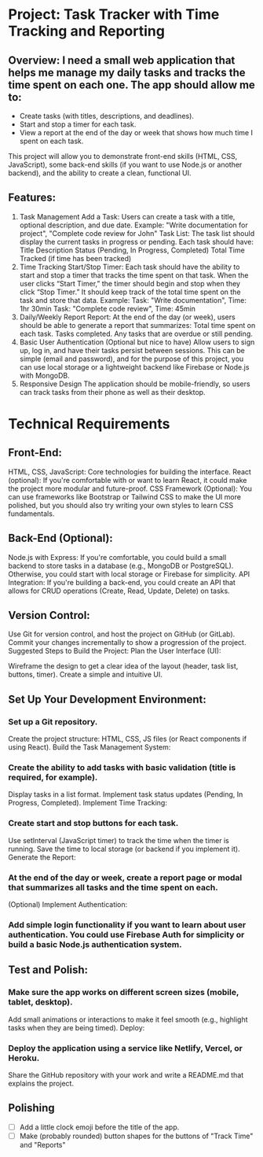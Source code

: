 # Project: Task Tracker with Time Tracking and Reporting

## Overview: I need a small web application that helps me manage my daily tasks and tracks the time spent on each one. The app should allow me to:

* Create tasks (with titles, descriptions, and deadlines).
* Start and stop a timer for each task.
* View a report at the end of the day or week that shows how much time I spent on each task.

This project will allow you to demonstrate front-end skills (HTML, CSS, JavaScript), some back-end skills (if you want to use Node.js or another backend), and the ability to create a clean, functional UI.

## Features:
1. Task Management
Add a Task: Users can create a task with a title, optional description, and due date.
Example: "Write documentation for project", "Complete code review for John"
Task List: The task list should display the current tasks in progress or pending. Each task should have:
Title
Description
Status (Pending, In Progress, Completed)
Total Time Tracked (if time has been tracked)
2. Time Tracking
Start/Stop Timer: Each task should have the ability to start and stop a timer that tracks the time spent on that task. When the user clicks “Start Timer,” the timer should begin and stop when they click “Stop Timer.” It should keep track of the total time spent on the task and store that data.
Example:
Task: "Write documentation", Time: 1hr 30min
Task: "Complete code review", Time: 45min
3. Daily/Weekly Report
Report: At the end of the day (or week), users should be able to generate a report that summarizes:
Total time spent on each task.
Tasks completed.
Any tasks that are overdue or still pending.
4. Basic User Authentication (Optional but nice to have)
Allow users to sign up, log in, and have their tasks persist between sessions.
This can be simple (email and password), and for the purpose of this project, you can use local storage or a lightweight backend like Firebase or Node.js with MongoDB.
5. Responsive Design
The application should be mobile-friendly, so users can track tasks from their phone as well as their desktop.





# Technical Requirements

## Front-End:
HTML, CSS, JavaScript: Core technologies for building the interface.
React (optional): If you're comfortable with or want to learn React, it could make the project more modular and future-proof.
CSS Framework (Optional): You can use frameworks like Bootstrap or Tailwind CSS to make the UI more polished, but you should also try writing your own styles to learn CSS fundamentals.

## Back-End (Optional):
Node.js with Express: If you're comfortable, you could build a small backend to store tasks in a database (e.g., MongoDB or PostgreSQL). Otherwise, you could start with local storage or Firebase for simplicity.
API Integration: If you're building a back-end, you could create an API that allows for CRUD operations (Create, Read, Update, Delete) on tasks.

## Version Control:
Use Git for version control, and host the project on GitHub (or GitLab). Commit your changes incrementally to show a progression of the project.
Suggested Steps to Build the Project:
Plan the User Interface (UI):

Wireframe the design to get a clear idea of the layout (header, task list, buttons, timer).
Create a simple and intuitive UI.


## Set Up Your Development Environment:

### Set up a Git repository.
Create the project structure: HTML, CSS, JS files (or React components if using React).
Build the Task Management System:

### Create the ability to add tasks with basic validation (title is required, for example).
Display tasks in a list format.
Implement task status updates (Pending, In Progress, Completed).
Implement Time Tracking:

### Create start and stop buttons for each task.
Use setInterval (JavaScript timer) to track the time when the timer is running.
Save the time to local storage (or backend if you implement it).
Generate the Report:

### At the end of the day or week, create a report page or modal that summarizes all tasks and the time spent on each.
(Optional) Implement Authentication:

### Add simple login functionality if you want to learn about user authentication. You could use Firebase Auth for simplicity or build a basic Node.js authentication system.


## Test and Polish:

### Make sure the app works on different screen sizes (mobile, tablet, desktop).
Add small animations or interactions to make it feel smooth (e.g., highlight tasks when they are being timed).
Deploy:

### Deploy the application using a service like Netlify, Vercel, or Heroku.
Share the GitHub repository with your work and write a README.md that explains the project.




## Polishing
- [ ] Add a little clock emoji before the title of the app.
- [ ] Make (probably rounded) button shapes for the buttons of "Track Time" and "Reports"